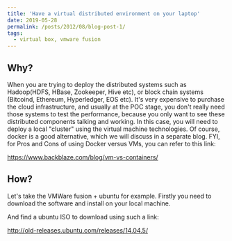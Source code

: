 ```yaml
---
title: 'Have a virtual distributed environment on your laptop'
date: 2019-05-28
permalink: /posts/2012/08/blog-post-1/
tags:
  - virtual box, vmware fusion 
---
```


## Why?
When you are trying to deploy the distributed systems such as Hadoop(HDFS, HBase, Zookeeper, Hive etc), or block chain systems (Bitcoind, Ethereum, Hyperledger, EOS etc).
It's very expensive to purchase the cloud infrastructure, and usually at the POC stage, you don't really need those systems to test the performance, because you only want to see these distributed components talking and working.
In this case, you will need to deploy a local "cluster" using the virtual machine technologies. Of course, docker is a good alternative, which we will discuss in a separate blog.
FYI, for Pros and Cons of using Docker versus VMs, you can refer to this link: 

https://www.backblaze.com/blog/vm-vs-containers/

## How?
Let's take the VMWare fusion + ubuntu for example. Firstly you need to download the software and install on your local machine. 

And find a ubuntu ISO to download using such a link:

http://old-releases.ubuntu.com/releases/14.04.5/ 


